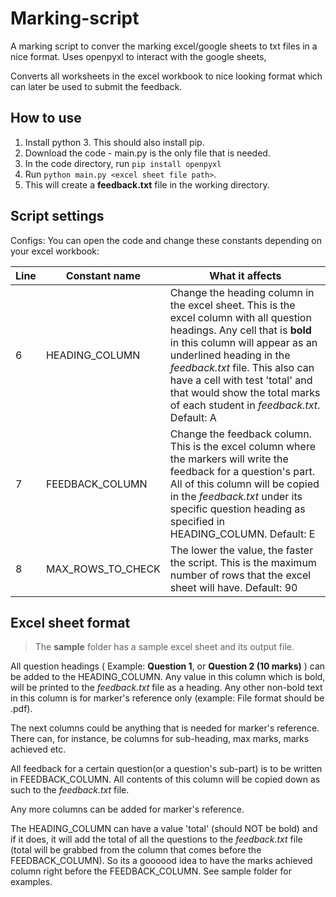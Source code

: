 # Marking-script

A marking script to conver the marking excel/google sheets to txt files in a nice format. Uses openpyxl to interact with the google sheets,

Converts all worksheets in the excel workbook to nice looking format which can later be used to submit the feedback.

## How to use

1. Install python 3. This should also install pip.
2. Download the code - main.py is the only file that is needed.
3. In the code directory, run `pip install openpyxl`
4. Run `python main.py <excel sheet file path>`.
5. This will create a **feedback.txt** file in the working directory.

## Script settings

Configs: You can open the code and change these constants depending on your excel workbook:

| Line | Constant name     | What it affects                                                                                                                                                                                                                                                                                                                            |
| ---- | ----------------- | ------------------------------------------------------------------------------------------------------------------------------------------------------------------------------------------------------------------------------------------------------------------------------------------------------------------------------------------ |
| 6    | HEADING_COLUMN    | Change the heading column in the excel sheet. This is the excel column with all question headings. Any cell that is **bold** in this column will appear as an underlined heading in the _feedback.txt_ file. This also can have a cell with test 'total' and that would show the total marks of each student in _feedback.txt_. Default: A |
| 7    | FEEDBACK_COLUMN   | Change the feedback column. This is the excel column where the markers will write the feedback for a question's part. All of this column will be copied in the _feedback.txt_ under its specific question heading as specified in HEADING_COLUMN. Default: E                                                                               |
| 8    | MAX_ROWS_TO_CHECK | The lower the value, the faster the script. This is the maximum number of rows that the excel sheet will have. Default: 90                                                                                                                                                                                                                 |

## Excel sheet format

> The **sample** folder has a sample excel sheet and its output file.

All question headings ( Example: **Question 1**, or **Question 2 (10 marks)** ) can be added to the HEADING_COLUMN. Any value in this column which is bold, will be printed to the _feedback.txt_ file as a heading. Any other non-bold text in this column is for marker's reference only (example: File format should be .pdf). 

The next columns could be anything that is needed for  marker's reference. There can, for instance, be columns for sub-heading, max marks, marks achieved etc. 

All feedback for a certain question(or a question's sub-part) is to be written in FEEDBACK_COLUMN. All contents of this column will be copied down as such to the _feedback.txt_ file. 

Any more columns can be added for marker's reference.

The HEADING_COLUMN can have a value 'total' (should NOT be bold) and if it does, it will add the total of all the questions to the _feedback.txt_ file (total will be grabbed from the column that comes before the FEEDBACK_COLUMN). So its a goooood idea to have the marks achieved column right before the FEEDBACK_COLUMN. See sample folder for examples. 
